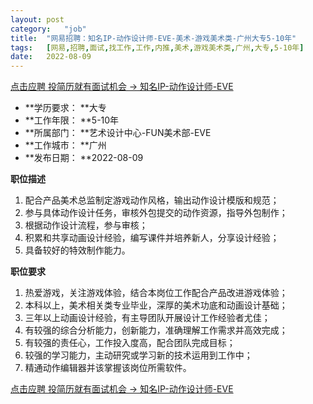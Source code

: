 ```yaml
---
layout:	post
category:	"job"
title:	"网易招聘：知名IP-动作设计师-EVE-美术-游戏美术类-广州大专5-10年"
tags:	[网易,招聘,面试,找工作,工作,内推,美术,游戏美术类,广州,大专,5-10年]
date:	2022-08-09
---
```


[点击应聘 投简历就有面试机会 -> 知名IP-动作设计师-EVE](http://mobile.bole.netease.com/bole/boleDetail?id=33477&employeeId=346f03c3cda5f04c&key=all)



- **学历要求： **大专
- **工作年限： **5-10年
- **所属部门： **艺术设计中心-FUN美术部-EVE
- **工作城市： **广州
- **发布日期： **2022-08-09



**职位描述**
1. 配合产品美术总监制定游戏动作风格，输出动作设计模版和规范；
2. 参与具体动作设计任务，审核外包提交的动作资源，指导外包制作；
3. 根据动作设计流程，参与审核；
4. 积累和共享动画设计经验，编写课件并培养新人，分享设计经验；
5. 具备较好的特效制作能力。



**职位要求**
1. 热爱游戏，关注游戏体验，结合本岗位工作配合产品改进游戏体验；
2. 本科以上，美术相关类专业毕业，深厚的美术功底和动画设计基础；
3. 三年以上动画设计经验，有主导团队开展设计工作经验者尤佳；
4. 有较强的综合分析能力，创新能力，准确理解工作需求并高效完成；
5. 有较强的责任心，工作投入度高，配合团队完成目标；
6. 较强的学习能力，主动研究或学习新的技术运用到工作中；
7. 精通动作编辑器并该掌握该岗位所需软件。



[点击应聘 投简历就有面试机会 -> 知名IP-动作设计师-EVE](http://mobile.bole.netease.com/bole/boleDetail?id=33477&employeeId=346f03c3cda5f04c&key=all)